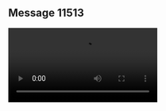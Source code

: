 ## Message 11513



![Video](https://data.iron-swords.co.il/2024/September/16/11513/11513_media.mp4)
